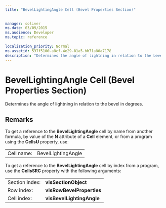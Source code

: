 ```yaml
---
title: "BevelLightingAngle Cell (Bevel Properties Section)"
 
 
manager: soliver
ms.date: 03/09/2015
ms.audience: Developer
ms.topic: reference
 
localization_priority: Normal
ms.assetid: 537f5100-a8cf-4e29-81a5-bb71a80a7178
description: "Determines the angle of lightning in relation to the bevel in degrees."
---
```


# BevelLightingAngle Cell (Bevel Properties Section)

Determines the angle of lightning in relation to the bevel in degrees. 
  
## Remarks

To get a reference to the **BevelLightingAngle** cell by name from another formula, by value of the **N** attribute of a **Cell** element, or from a program using the **CellsU** property, use: 
  
|||
|:-----|:-----|
| Cell name:  <br/> | BevelLightingAngle  <br/> |
   
To get a reference to the **BevelLightingAngle** cell by index from a program, use the **CellsSRC** property with the following arguments: 
  
|||
|:-----|:-----|
| Section index:  <br/> |**visSectionObject** <br/> |
| Row index:  <br/> |**visRowBevelProperties** <br/> |
| Cell index:  <br/> |**visBevelLightingAngle** <br/> |
   


